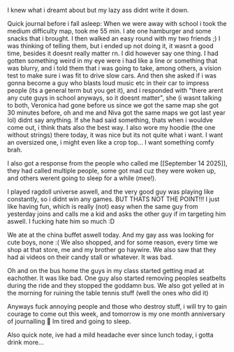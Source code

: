 I knew what i dreamt about but my lazy ass didnt write it down.

Quick journal before i fall asleep:
When we were away with school i took the medium difficulty map, took me 55 min. I ate one hamburger and some snacks that i brought. I then walked an easy round with my two friends ;)
I was thinking of telling them, but i ended up not doing it, it wasnt a good time, besides it doesnt really matter rn. I did however say one thing. I had gotten something weird in my eye were i had like a line or something that was blurry, and i told them that i was going to take, among others, a vision test to make sure i was fit to drive slow cars. And then she asked if i was gonna become a guy who blasts loud music etc in their car to impress people (its a general term but you get it), and i responded with "there arent any cute guys in school anyways, so it doesnt matter", she (i wasnt talking to both, Veronica had gone before us since we got the same map she got 30 minutes before, oh and me and Niva got the same maps we got last year lol) didnt say anything. If she had said something, thats when i wouldve come out, i think thats also the best way.
I also wore my hoodie (the one without strings) there today, it was nice but its not quite what i want. I want an oversized one, i might even like a crop top... I want something comfy brah.

I also got a response from the people who called me [[September 14 2025]], they had called multiple people, some got mad cuz they were woken up, and others werent going to sleep for a while (mee!).

I played ragdoll universe aswell, and the very good guy was playing like constantly, so i didnt win any games. BUT THATS NOT THE POINT!!! I just like having fun, which is really (not) easy when the same guy from yesterday joins and calls me a kid and asks the other guy if im targeting him aswell. I fucking hate him so much :D

We ate at the china buffet aswell today. And my gay ass was looking for cute boys, none :(
We also shopped, and for some reason, every time we shop at that store, me and my brother go haywire. We also saw that they had ai videos on their candy stall or whatever. It was bad.

Oh and on the bus home the guys in my class started getting mad at eachother. It was like bad. One guy also started removing peoples seatbelts during the ride and they stopped the goddamn bus. We also got yelled at in the morning for ruining the table tennis stuff (well the ones who did it)

Anyways fuck annoying people and those who destroy stuff, i will try to gain courage to come out this week, and tomorrow is my one month anniversary of journalling 🥳
Im tired and going to sleep.

Also quick note, ive had a mild headache ever since lunch today, i gotta drink more...